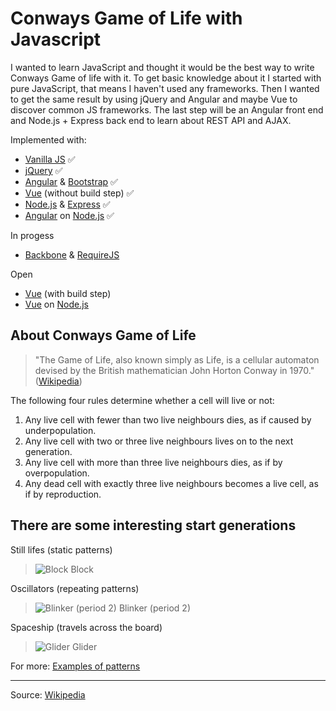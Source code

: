 # Conways Game of Life with Javascript

I wanted to learn JavaScript and thought it would be the best way to write Conways Game of life with it. To get basic knowledge about it I started with pure JavaScript, that means I haven't used any frameworks. Then I wanted to get the same result by using jQuery and Angular and maybe Vue to discover common JS frameworks. The last step will be an Angular front end and Node.js + Express back end to learn about REST API and AJAX.

Implemented with:
- [Vanilla JS](http://vanilla-js.com/) ✅
- [jQuery](https://jquery.com) ✅
- [Angular](https://angular.io) & [Bootstrap](https://www.getbootstrap.com) ✅
- [Vue](https://vuejs.org/) (without build step) ✅
- [Node.js](https://nodejs.org/en/) & [Express](http://expressjs.com/de/) ✅
- [Angular](https://angular.io) on [Node.js](https://nodejs.org/en/) ✅

In progess
- [Backbone](http://backbonejs.org/) & [RequireJS](https://requirejs.org/)

Open
- [Vue](https://vuejs.org/) (with build step)
- [Vue](https://vuejs.org/) on [Node.js](https://nodejs.org/en/)

## About Conways Game of Life

> "The Game of Life, also known simply as Life, is a cellular automaton devised by the British mathematician John Horton Conway in 1970." ([Wikipedia](https://en.wikipedia.org/wiki/Conway%27s_Game_of_Life "Conway's Game of Life"))

The following four rules determine whether a cell will live or not:

1. Any live cell with fewer than two live neighbours dies, as if caused by underpopulation.
2. Any live cell with two or three live neighbours lives on to the next generation.
3. Any live cell with more than three live neighbours dies, as if by overpopulation.
4. Any dead cell with exactly three live neighbours becomes a live cell, as if by reproduction.

## There are some interesting start generations

Still lifes (static patterns)
> ![Block](https://upload.wikimedia.org/wikipedia/commons/9/96/Game_of_life_block_with_border.svg) Block

Oscillators (repeating patterns)
> ![Blinker (period 2)](https://upload.wikimedia.org/wikipedia/commons/9/95/Game_of_life_blinker.gif) Blinker (period 2)

Spaceship (travels across the board)
> ![Glider](https://upload.wikimedia.org/wikipedia/commons/f/f2/Game_of_life_animated_glider.gif) Glider

For more: [Examples of patterns](https://en.wikipedia.org/wiki/Conway%27s_Game_of_Life#Examples_of_patterns "Examples of patterns")

---------
Source: [Wikipedia](https://en.wikipedia.org/wiki/Conway%27s_Game_of_Life)
